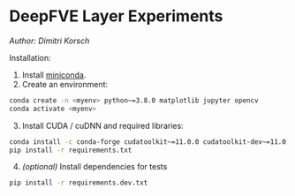 # DeepFVE Layer Experiments

_Author: Dimitri Korsch_

Installation:

1. Install [miniconda](https://docs.conda.io/en/latest/miniconda.html).
2. Create an environment:
```bash
conda create -n <myenv> python~=3.8.0 matplotlib jupyter opencv
conda activate <myenv>
```

3. Install CUDA / cuDNN and required libraries:
```bash
conda install -c conda-forge cudatoolkit~=11.0.0 cudatoolkit-dev~=11.0.0 cudnn~=8.0.0 nccl cutensor
pip install -r requirements.txt
```

4. _(optional)_ Install dependencies for tests
```bash
pip install -r requirements.dev.txt
```

